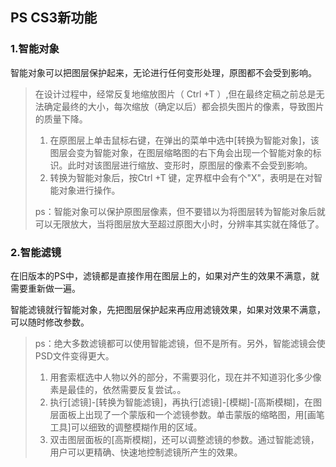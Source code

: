 ## PS CS3新功能

### 1.智能对象

智能对象可以把图层保护起来，无论进行任何变形处理，原图都不会受到影响。

> 在设计过程中，经常反复地缩放图片（ Ctrl +T ）,但在最终定稿之前总是无法确定最终的大小，每次缩放（确定以后）都会损失图片的像素，导致图片的质量下降。
>
> 1. 在原图层上单击鼠标右键，在弹出的菜单中选中\[转换为智能对象\]，该图层会变为智能对象，在图层缩略图的右下角会出现一个智能对象的标识。此时对该图层进行缩放、变形时，原图层的像素不会受到影响。
> 2. 转换为智能对象后，按Ctrl +T 键，定界框中会有个"X"，表明是在对智能对象进行操作。
>
> ps：智能对象可以保护原图层像素，但不要错以为将图层转为智能对象后就可以无限放大，当将图层放大至超过原图大小时，分辨率其实就在降低了。

### 2.智能滤镜

在旧版本的PS中，滤镜都是直接作用在图层上的，如果对产生的效果不满意，就需要重新做一遍。

智能滤镜就行智能对象，先把图层保护起来再应用滤镜效果，如果对效果不满意，可以随时修改参数。

> ps：绝大多数滤镜都可以使用智能滤镜，但不是所有。另外，智能滤镜会使PSD文件变得更大。
>
> 1. 用套索框选中人物以外的部分，不需要羽化，现在并不知道羽化多少像素是最佳的，依然需要反复尝试。。
> 2. 执行\[滤镜\]-\[转换为智能滤镜\]，再执行\[滤镜\]-\[模糊\]-\[高斯模糊\]，在图层面板上出现了一个蒙版和一个滤镜参数。单击蒙版的缩略图，用\[画笔工具\]可以细致的调整模糊作用的区域。
> 3. 双击图层面板的\[高斯模糊\]，还可以调整滤镜的参数。通过智能滤镜，用户可以更精确、快速地控制滤镜所产生的效果。



